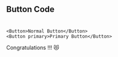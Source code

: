 #
## Button Code
#
```
<Button>Normal Button</Button>
<Button primary>Primary Button</Button>
```
Congratulations !!! 😻